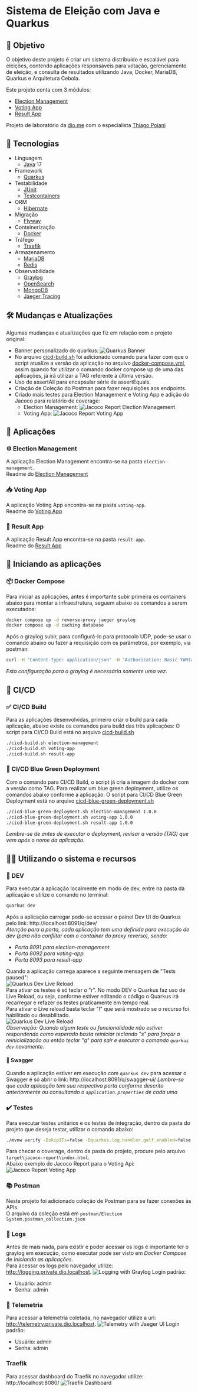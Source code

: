 # Sistema de Eleição com Java e Quarkus

## 🎯 Objetivo

O objetivo deste projeto é criar um sistema distribuído e escalável para eleições, 
contendo aplicações responsáveis para votação, gerenciamento de eleição, 
e consulta de resultados utilizando Java, Docker, MariaDB, Quarkus e Arquitetura Cebola.

Este projeto conta com 3 módulos:
- [Election Management]
- [Voting App]
- [Result App]

Projeto de laboratório da [dio.me] com o especialista [Thiago Poiani]

## 📜 Tecnologias

- Linguagem
  - [Java] 17
- Framework
  - [Quarkus]
- Testabilidade
  - [JUnit] 
  - [Testcontainers]
- ORM
  - [Hibernate]
- Migração
  - [Flyway]
- Conteinerização
  - [Docker]
- Tráfego
  - [Traefik]
- Armazenamento
  - [MariaDB]
  - [Redis]
- Observabilidade
  - [Graylog]
  - [OpenSearch]
  - [MongoDB]
  - [Jaeger Tracing]

## 🛠️ Mudanças e Atualizações

Algumas mudanças e atualizações que fiz em relação com o projeto original:

- Banner personalizado do quarkus: ![Quarkus Banner](docs/banner.PNG "Quarkus Banner")
- No arquivo [cicd-build.sh] foi adicionado comando para fazer com que o script atualize a
versão da aplicação no arquivo [docker-compose.yml], assim quando for utilizar 
o comando docker compose up de uma das aplicações, já irá utilizar a TAG referente à última versão.
- Uso de assertAll para encapsular série de assertEquals.
- Criação de Coleção do Postman para fazer requisições aos endpoints.
- Criado mais testes para Election Management e Voting App e adição do Jacoco para relatório de coverage:
  - Election Management: ![Jacoco Report Election Management](docs/jacoco-election-management.PNG "Jacoco Report Election Management")
  - Voting App: ![Jacoco Report Voting App](docs/jacoco-voting-app.PNG "Jacoco Report Voting App")


## 🎯 Aplicações

### ⚙ Election Management

A aplicação Election Management encontra-se na pasta `election-management`.  
Readme do [Election Management]


### 📥 Voting App

A aplicação Voting App encontra-se na pasta `voting-app`.  
Readme do [Voting App]

### 🧾 Result App

A aplicação Result App encontra-se na pasta `result-app`.  
Readme do [Result App]


## 🚀 Iniciando as aplicações

### 📦 Docker Compose
Para iniciar as aplicações, antes é importante subir primeira os containers abaixo para montar a infraestrutura, seguem abaixo os comandos a serem executados:

```bash
docker compose up -d reverse-proxy jaeger graylog
docker compose up -d caching database
```

Após o graylog subir, para configurá-lo para protocolo UDP, pode-se usar o comando abaixo ou fazer a requisição com os parâmetros, por exemplo, via postman:
```bash
curl -H "Content-Type: application/json" -H "Authorization: Basic YWRtaW46YWRtaW4=" -H "X-Requested-By: curl" -X POST -v -d '{"title":"udp input","configuration":{"recv_buffer_size":262144,"bind_address":"0.0.0.0","port":12201,"decompress_size_limit":8388608},"type":"org.graylog2.inputs.gelf.udp.GELFUDPInput","global":true}' http://logging.private.dio.localhost/api/system/inputs
```
_Esta configuração para o graylog é necessária somente uma vez._  

## 🎁 CI/CD

### ✅ CI/CD Build
Para as aplicações desenvolvidas, primeiro criar o build para cada aplicação, abaixo existe os comandos para build das três aplicações:
O script para CI/CD Build está no arquivo [cicd-build.sh]

```bash
./cicd-build.sh election-management
./cicd-build.sh voting-app
./cicd-build.sh result-app
```

### 🤖 CI/CD Blue Green Deployment
Com o comando para CI/CD Build, o script já cria a imagem do docker com a versão como TAG. Para realizar um blue green deployment, utilize os comandos abaixo conforme a aplicação:
O script para CI/CD Blue Green Deployment está no arquivo [cicd-blue-green-deployment.sh]
```bash
./cicd-blue-green-deployment.sh election-management 1.0.0
./cicd-blue-green-deployment.sh voting-app 1.0.0
./cicd-blue-green-deployment.sh result-app 1.0.0
```

_Lembre-se de antes de executar o deployment, revisar a versão (TAG) que vem após o nome da aplicação._ 

## 👨‍💻 Utilizando o sistema e recursos

### 📝 DEV
Para executar a aplicação localmente em modo de dev, entre na pasta da aplicação e utilize o comando no terminal:
```bash
quarkus dev
```
Após a aplicação carregar pode-se acessar o painel Dev UI do Quarkus pelo link: http://localhost:8091/q/dev/  
_Atenção para a porta, cada aplicação tem uma definida para execução de dev (para não conflitar com o container do proxy reverso), sendo:_
  - _Porta 8091 para election-management_
  - _Porta 8092 para voting-app_
  - _Porta 8093 para result-app_

Quando a aplicação carrega aparece a seguinte mensagem de "Tests paused":  
![Quarkus Dev Live Reload](docs/quarkus-dev-testspaused.PNG "Quarkus Dev Test Paused")  
Para ativar os testes é só teclar o "r". No modo DEV o Quarkus faz uso de Live Reload, ou seja, conforme estiver
editando o código o Quarkus irá recarregar e refazer os testes praticamente em tempo real.  
Para ativar o Live reload basta teclar "l" que será mostrado se o recurso foi habilitado ou desabilitado.  
![Quarkus Dev Live Reload](docs/quarkus-dev-livereload.PNG "Quarkus Dev Live Reload")  
_Observação: Quando algum teste ou funcionalidade não estiver respondendo como esperado basta reiniciar teclando "s" 
para forçar a reinicialização ou então teclar "q" para sair e executar o comando `quarkus dev` novamente._

#### 🔣 Swagger
Quando a aplicação estiver em execução com `quarkus dev` para acessar o Swagger é só abrir o link: http://localhost:8091/q/swagger-ui/ 
_Lembre-se que cada aplicação tem sua respectiva porta conforme descrito anteriormente ou consultando o `application.properties` de cada uma_

### ✔️ Testes
Para executar testes unitários e os testes de integração, dentro da pasta do projeto que deseja testar, utilizar o comando abaixo:
```bash
./mvnw verify -DskipITs=false -Dquarkus.log.handler.gelf.enabled=false -Dquarkus.opentelemetry.enable=false -Dquarkus.datasource.jdbc.driver=org.mariadb.jdbc.Driver
```
Para checar o coverage, dentro da pasta do projeto, procure pelo arquivo `target\jacoco-report\index.html`.  
Abaixo exemplo do Jacoco Report para o Voting Api:  
![Jacoco Report Voting App](docs/jacoco-voting-app.PNG "Jacoco Report Voting App")

### 📚 Postman
Neste projeto foi adicionado coleção de Postman para se fazer conexões às APIs.  
O arquivo da coleção está em `postman/Election System.postman_collection.json`

### 👀 Logs
Antes de mais nada, para existir e poder acessar os logs é importante ter o graylog em execução,
como executar pode ser visto em _Docker Compose_ de _Iniciando as aplicações_.  
Para acessar os logs pelo navegador utilize: http://logging.private.dio.localhost.
![Logging with Graylog](docs/graylog.PNG "Logging with Graylog")
Login padrão:
- Usuário: admin
- Senha: admin

### 🔢 Telemetria
Para acessar a telemetria coletada, no navegador utilize a url: http://telemetry.private.dio.localhost.
![Telemetry with Jaeger UI](docs/jaeger-ui.PNG "Telemetry with Jaeger UI")
Login padrão:
- Usuário: admin
- Senha: admin

###  Traefik
Para acessar dashboard do Traefik no navegador utilize: http://localhost:8080/
![Traefik Dashboard](docs/traefik.PNG "Traefik Dashboard")

[dio.me]: https://www.dio.me/
[Thiago Poiani]: https://github.com/thpoiani/

[Java]: https://www.java.com/pt-BR/
[Quarkus]: https://quarkus.io/
[Docker]: https://www.docker.com/
[Traefik]: https://doc.traefik.io/traefik/
[MariaDB]: https://mariadb.org/
[Redis]: https://redis.io/
[MongoDB]: https://www.mongodb.com/pt-br
[Graylog]: https://graylog.org/
[OpenSearch]: https://opensearch.org/
[Jaeger Tracing]: https://www.jaegertracing.io/
[JUnit]: https://junit.org/junit5/
[Testcontainers]: https://testcontainers.com/
[Hibernate]: https://hibernate.org/
[Flyway]: https://flywaydb.org/

[Election Management]: https://github.com/didifive/lab-quarkus/blob/main/election-management/README.md
[Voting App]: https://github.com/didifive/lab-quarkus/blob/main/voting-app/README.md
[Result App]: https://github.com/didifive/lab-quarkus/blob/main/result-app/README.md

[docker-compose.yml]: https://github.com/didifive/lab-quarkus/blob/main/docker-compose.yml
[common.yml]: https://github.com/didifive/lab-quarkus/blob/main/common.yml
[cicd-build.sh]: https://github.com/didifive/lab-quarkus/blob/main/cicd-build.sh
[cicd-blue-green-deployment.sh]: https://github.com/didifive/lab-quarkus/blob/main/cicd-blue-green-deployment.sh